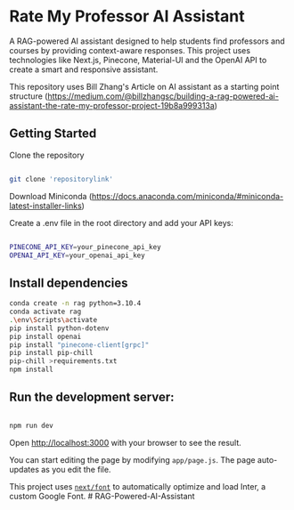 # Rate My Professor AI Assistant

A RAG-powered AI assistant designed to help students find professors and courses by providing context-aware responses. This project uses technologies like Next.js, Pinecone, Material-UI and the OpenAI API to create a smart and responsive assistant.

This repository uses Bill Zhang's Article on AI assistant as a starting point structure (https://medium.com/@billzhangsc/building-a-rag-powered-ai-assistant-the-rate-my-professor-project-19b8a999313a)

## Getting Started

Clone the repository

```bash

git clone 'repositorylink'

```

Download Miniconda (https://docs.anaconda.com/miniconda/#miniconda-latest-installer-links)


Create a .env file in the root directory and add your API keys:

```bash

PINECONE_API_KEY=your_pinecone_api_key
OPENAI_API_KEY=your_openai_api_key

```

## Install dependencies

```bash
conda create -n rag python=3.10.4
conda activate rag
.\env\Scripts\activate
pip install python-dotenv
pip install openai
pip install "pinecone-client[grpc]"
pip install pip-chill
pip-chill >requirements.txt
npm install
```

## Run the development server:

```bash

npm run dev

```

Open [http://localhost:3000](http://localhost:3000) with your browser to see the result.

You can start editing the page by modifying `app/page.js`. The page auto-updates as you edit the file.

This project uses [`next/font`](https://nextjs.org/docs/basic-features/font-optimization) to automatically optimize and load Inter, a custom Google Font.
#   R A G - P o w e r e d - A I - A s s i s t a n t 
 
 
